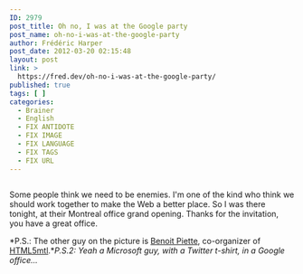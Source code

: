 ```yaml
---
ID: 2979
post_title: Oh no, I was at the Google party
post_name: oh-no-i-was-at-the-google-party
author: Frédéric Harper
post_date: 2012-03-20 02:15:48
layout: post
link: >
  https://fred.dev/oh-no-i-was-at-the-google-party/
published: true
tags: [ ]
categories:
  - Brainer
  - English
  - FIX ANTIDOTE
  - FIX IMAGE
  - FIX LANGUAGE
  - FIX TAGS
  - FIX URL
---
```

<p style="text-align:center">
  <a href="http://fred.dev/wp-content/uploads/2012/03/20120319_182401.jpg"><img title="20120319_182401" src="http://fred.dev/wp-content/uploads/2012/03/20120319_182401.jpg" alt="" /></a></p
</p>

Some people think we need to be enemies. I'm one of the kind who think we should work together to make the Web a better place. So I was there tonight, at their Montreal office grand opening. Thanks for the invitation, you have a great office.

*P.S.: The other guy on the picture is <a href="https://benoitpiette.com/" target="_blank" rel="noopener noreferrer">Benoit Piette</a>, co-organizer of <a href="https://www.meetup.com/HTML5mtl/" target="_blank" rel="noopener noreferrer">HTML5mtl</a>.**P.S.2: Yeah a Microsoft guy, with a Twitter t-shirt, in a Google office...*